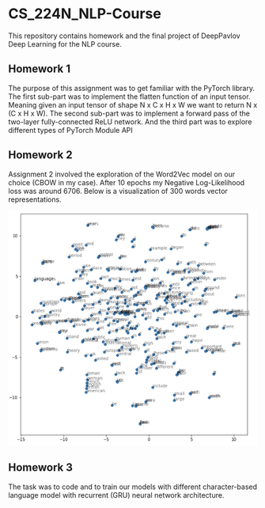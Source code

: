 # CS_224N_NLP-Course

This repository contains homework and the final project of DeepPavlov Deep Learning for the NLP course.

## Homework 1
The purpose of this assignment was to get familiar with the PyTorch library. The first sub-part was to implement the flatten function of an input tensor. Meaning given an input tensor of shape N x C x H x W we want to return N x (C x H x W). The second sub-part was to implement a forward pass of the two-layer fully-connected ReLU network. And the third part was to explore different types of PyTorch Module API


## Homework 2
Assignment 2 involved the exploration of the Word2Vec model on our choice (CBOW in my case). After 10 epochs my Negative Log-Likelihood loss was around 6706. Below is a visualization of 300 words vector representations. 

<p align="center">
  <img src="./assets/word2vec.png" />
</p>

## Homework 3
The task was to code and to train our models with different character-based language model with recurrent (GRU) neural network architecture.
